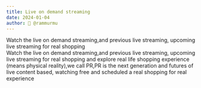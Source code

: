 ```yaml
---
title: Live on demand streaming 
date: 2024-01-04
author: 🙋 @rammurmu
---
```

Watch the live on demand streaming,and previous live streaming, upcoming live streaming for real shopping<br>
Watch the live on demand streaming,and previous live streaming, upcoming live streaming for real shopping and explore real life shopping experience (means physical reality),we call PR,PR is the next generation and futures of live content based, watching free and scheduled a real shopping for real experience 
